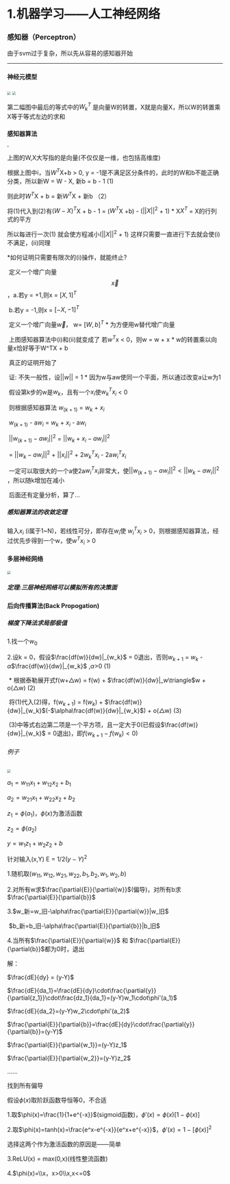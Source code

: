 # 1.机器学习——人工神经网络

### 感知器（Perceptron）

由于svm过于复杂，所以先从容易的感知器开始

---

#### 神经元模型

<img src=".\res\1.1神经元模型.jpg" style="zoom:50%;" />

<img src=".\res\1.2神经元数学模型.png" style="zoom:50%;" />

第二幅图中最后的等式中的$W^T_k$ 是向量W的转置，X就是向量X，所以W的转置乘X等于等式左边的求和





#### 感知器算法

<img src=".\res\1.3感知器算法.png" style="zoom: 25%;" />

上图的W,X大写指的是向量(不仅仅是一维，也包括高维度)

根据上图中i，当$W^T$X+b > 0, y = -1是不满足区分条件的，此时的W和b不能正确分类，所以新W = W - X, 新b = b - 1   (1)

则此时$W^T$X + b = 新$W^T$X + 新b （2）

将(1)代入到(2)有$(W - X)^T$X + b - 1  = ($W^T$X +b) - ($||X||^2$ + 1)                   *  X$X^T$ = X的行列式的平方

所以每进行一次(1) 就会使方程减小($||X||^2$ + 1)  这样只需要一直进行下去就会使(i)不满足，(ii)同理

*如何证明只需要有限次的(i)操作，就能终止?

​	定义一个增广向量$$\overrightarrow{x}$$，a.若y = +1,则x = $[X, 1]^T$

​											b.若y = -1,则x = $[-X, -1]^T$

​	定义一个增广向量$\overrightarrow{w}$， w= $[W, b]^T$                                                             * 为方便用w替代增广向量

​	上图感知器算法中(i)和(ii)就变成了   若$w^T$x < 0，则w = w + x                  *  w的转置乘以向量x恰好等于W^TX + b

​	真正的证明开始了

​	证: 不失一般性，设$||w||$ = 1                                                                      *  因为w与aw使同一个平面，所以通过改变a让w为1

​		假设第k步的w是$w_k$，且有一个$x_i$使$w^T_k$$x_i$ < 0

​		则根据感知器算法 $w_{(k+1)}$ = $w_k$ + $x_i$

​		$w_{(k+1)}$ - a$w_i$ = $w_k$ + $x_i$ - a$w_i$

​		$|| w_{(k+1)} - aw_i  ||^2$ =  $|| w_k + x_i - aw_i ||^2$

​										= $|| w_k - aw_i ||^2$ + $||x_i||^2$ + 2$w^T_kx_i$ - 2a$w_i^Tx_i$

​		一定可以取很大的一个a使2a$w^T_ix_i$非常大，使$|| w_{(k+1)} - aw_i  ||^2 < || w_k - aw_i ||^2$ ，所以随k增加在减小

​		后面还有定量分析，算了...

##### 感知器算法的收敛定理

输入$x_i$ (i属于1~N)，若线性可分，即存在$w_i$使 $w_i^Tx_i$ > 0，则根据感知器算法，经过优先步得到一个w，使$w^Tx_i$  > 0





#### 多层神经网络

<img src=".\res\1.4多层神经网络.png" style="zoom:50%;" />

##### 定理:三层神经网络可以模拟所有的决策面





#### 后向传播算法(Back Propogation)

##### 梯度下降法求局部极值

1.找一个$w_0$

2.设k = 0，假设$\frac{df(w)}{dw}|_{w_k}$ = 0退出，否则$w_{k+1}$ = $w_k$ - $\alpha$$\frac{df(w)}{dw}|_{w_k}$   ,$\alpha$>0  (1)

​	* 根据泰勒展开式f(w+$\triangle$w) = f(w) + $\frac{df(w)}{dw}|_w\triangle$w + o($\triangle$w)       (2)

​		将(1)代入(2)得，f($w_{k+1}$) = f($w_k)$ + $\frac{df(w)}{dw}|_{w_k}$(-$\alpha\frac{df(w)}{dw}|_{w_k}$)  + o($\triangle$w)  (3)

​		(3)中等式右边第二项是一个平方项，且一定大于0(已假设$\frac{df(w)}{dw}|_{w_k}$ = 0退出)，即$f(w_{k+1}-f(w_k)<0$) 

###### 例子

<img src=".\res\1.5bp算法例图.png" style="zoom:50%;" />

$a_1=w_{11}x_1+w_{12}x_2+b_1$

$a_2=w_{21}x_1+w_{22}x_2+b_2$

$z_1=\phi(a_1)$，$\phi(x)$为激活函数

$z_2=\phi(a_2)$

$y=w_1z_1+w_2z_2+b$

针对输入(x,Y) E = $1/2(y-Y)^2$

1.随机取($w_{11},w_{12},w_{21},w_{22},b_1,b_2,w_1,w_2,b$)

2.对所有w求$\frac{\partial{E}}{\partial{w}}$(偏导)，对所有b求$\frac{\partial{E}}{\partial{b}}$

3.$w_新=w_旧-\alpha\frac{\partial{E}}{\partial{w}}|w_旧$

​	$b_新=b_旧-\alpha\frac{\partial{E}}{\partial{b}}|b_旧$

4.当所有$\frac{\partial{E}}{\partial{w}}$ 和 $\frac{\partial{E}}{\partial{b}}$都为0时，退出

解：

$\frac{dE}{dy} = (y-Y)$

$\frac{dE}{da_1}=\frac{dE}{dy}\cdot\frac{\partial{y}}{\partial{z_1}}\cdot\frac{dz_1}{da_1}=(y-Y)w_1\cdot\phi'(a_1)$

$\frac{dE}{da_2}=(y-Y)w_2\cdot\phi'(a_2)$

$\frac{\partial{E}}{\partial{b}}=\frac{dE}{dy}\cdot\frac{\partial{y}}{\partial{b}}=(y-Y)$

$\frac{\partial{E}}{\partial{w_1}}=(y-Y)z_1$

$\frac{\partial{E}}{\partial{w_2}}=(y-Y)z_2$

......

找到所有偏导

假设$\phi(x)$取阶跃函数导恒等0，不合适

1.取$\phi(x)=\frac{1}{1+e^{-x}}$(sigmoid函数)，$\phi'(x)=\phi(x)[1-\phi(x)]$

2.取$\phi(x)=tanh(x)=\frac{e^x-e^{-x}}{e^x+e^{-x}}$，$\phi'(x)=1-[\phi(x)]^2$

选择这两个作为激活函数的原因是——简单

3.ReLU(x) = max(0,x)(线性整流函数)

4.$\phi(x)=\\x，x>0\\x,x<=0$



